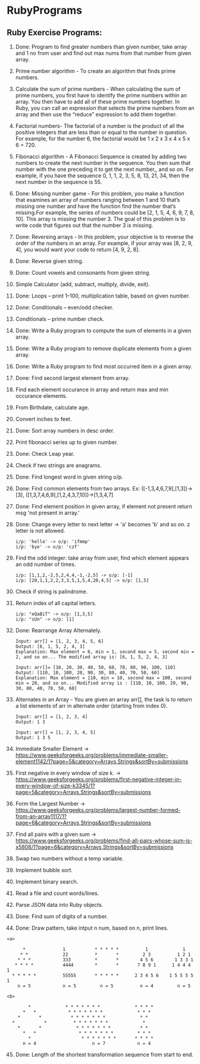 # RubyPrograms
## Ruby Exercise Programs:


1.  Done: Program to find greater numbers than given number, take array and 1 no from user and find out max nums from that number from given array.

2.  Prime number algorithm - To create an algorithm that finds prime numbers.

3.  Calculate the sum of prime numbers - When calculating the sum of prime numbers, you first have to identify the prime numbers within an array. You then have to add all of these prime numbers together. In Ruby, you can call an expression that selects the prime numbers from an array and then use the “reduce” expression to add them together.

4.  Factorial numbers- The factorial of a number is the product of all the positive integers that are less than or equal to the number in question. For example, for the number 6, the factorial would be 1 x 2 x 3 x 4 x 5 x 6 = 720.

5.  Fibonacci algorithm - A Fibonacci Sequence is created by adding two numbers to create the next number in the sequence. You then sum that number with the one preceding it to get the next number,, and so on. For example, if you have the sequence 0, 1, 1, 2, 3, 5, 8, 13, 21, 34, then the next number in the sequence is 55.

6. Done: Missing number game - For this problem, you make a function that examines an array of numbers ranging between 1 and 10 that’s missing one number and have the function find the number that’s missing.For example, the series of numbers could be [2, 1, 5, 4, 6, 9, 7, 8, 10]. This array is missing the number 3. The goal of this problem is to write code that figures out that the number 3 is missing.

7.  Done: Reversing arrays - In this problem, your objective is to reverse the order of the numbers in an array. For example, if your array was [8, 2, 9, 4], you would want your code to return [4, 9, 2, 8].

8.  Done: Reverse given string.

9.  Done: Count vowels and consonants from given string.

10.  Simple Calculator (add, subtract, multiply, divide, exit).

11.  Done: Loops – print 1–100, multiplication table, based on given number.

12.  Done: Conditionals – even/odd checker.

13.  Conditionals – prime number check.

14.  Done: Write a Ruby program to compute the sum of elements in a given array.

15.  Done: Write a Ruby program to remove duplicate elements from a given array.

16.  Done: Write a Ruby program to find most occurred item in a given array.

17.  Done: Find second largest element from array.

18.  Find each element occurance in array and return max and min occurance elements.

19.  From Birthdate, calculate age.

20.  Convert inches to feet.

21.  Done: Sort array numbers in desc order.

22.  Print fibonacci series up to given number.

23.  Done: Check Leap year.

24.  Check if two strings are anagrams.

25.  Done: Find longest word in given string o/p.

26.  Done: Find common elements from two arrays. Ex: ([-1,3,4,6,7,9],[1,3])->[3], ([1,3,7,4,6,9],[1,2,4,3,7,10])->[1,3,4,7]

27.  Done: Find element position in given array, if element not present return msg 'not present in array.'

28.  Done: Change every letter to next letter -> 'a' becomes 'b' and so on. z letter is not allowed. 
      ```
      i/p: 'hello' -> o/p: 'ifmmp'
      i/p: 'bye' -> o/p: 'czf'
      ```

29.  Find the odd integer: take array from user, find which element appears an odd number of times.
      ```
      i/p: [1,1,2,-2,5,2,4,4,-1,-2,5] -> o/p: [-1]
      i/p: [20,1,1,2,2,3,3,5,1,5,4,20,4,5] -> o/p: [1,5]
      ```

30. Check if string is palindrome.

31. Return index of all capital letters.
    ```
    i/p: "eQaBiT" -> o/p: [1,3,5]
    i/p: "sUn" -> o/p: [1]
    ```

32. Done: Rearrange Array Alternately. 
    ```
    Input: arr[] = [1, 2, 3, 4, 5, 6]
    Output: [6, 1, 5, 2, 4, 3]
    Explanation: Max element = 6, min = 1, second max = 5, second min = 2, and so on... The modified array is: [6, 1, 5, 2, 4, 3]
    
    Input: arr[]= [10, 20, 30, 40, 50, 60, 70, 80, 90, 100, 110]
    Output: [110, 10, 100, 20, 90, 30, 80, 40, 70, 50, 60]
    Explanation: Max element = 110, min = 10, second max = 100, second min = 20, and so on... Modified array is : [110, 10, 100, 20, 90, 30, 80, 40, 70, 50, 60]
    ```

33. Alternates in an Array - You are given an array arr[], the task is to return a list elements of arr in alternate order (starting from index 0).
    ```
    Input: arr[] = [1, 2, 3, 4]
    Output: 1 3

    Input: arr[] = [1, 2, 3, 4, 5]
    Output: 1 3 5
    ```
34. Immediate Smaller Element -> https://www.geeksforgeeks.org/problems/immediate-smaller-element1142/1?page=5&category=Arrays,Strings&sortBy=submissions

35. First negative in every window of size k. -> https://www.geeksforgeeks.org/problems/first-negative-integer-in-every-window-of-size-k3345/1?page=5&category=Arrays,Strings&sortBy=submissions

36. Form the Largest Number -> https://www.geeksforgeeks.org/problems/largest-number-formed-from-an-array1117/1?page=6&category=Arrays,Strings&sortBy=submissions

37. Find all pairs with a given sum -> https://www.geeksforgeeks.org/problems/find-all-pairs-whose-sum-is-x5808/1?page=6&category=Arrays,Strings&sortBy=submissions

38. Swap two numbers without a temp variable.

39. Implement bubble sort.

40. Implement binary search.

41. Read a file and count words/lines.

42. Parse JSON data into Ruby objects.

43. Done: Find sum of digits of a number.

44. Done: Draw pattern, take intput n num, based on n, print lines.

```
<a>

      *              1           * * * * *          1             1
     * *             22          *       *         2 3          1 2 1
    * * *            333         *       *        4 5 6        1 3 3 1
   * * * *           4444        *       *       7 8 9 1      1 4 4 4 1
  * * * * *          55555       * * * * *      2 3 4 5 6    1 5 5 5 5 1                   
    n = 5            n = 5         n = 5          n = 4         n = 5

<b>

        *             * * * * * * *             * * * * 
      *   *            * * * * * * *             * * * 
    *       *           * * * * * * *             * * 
  *           *          * * * * * * *             *
    *       *             * * * * * * *           * *
      *   *                * * * * * * *         * * *
        *                   * * * * * * *       * * * *
      n = 4                     n = 7            n = 4
```

45. Done: Length of the shortest transformation sequence from start to end.
